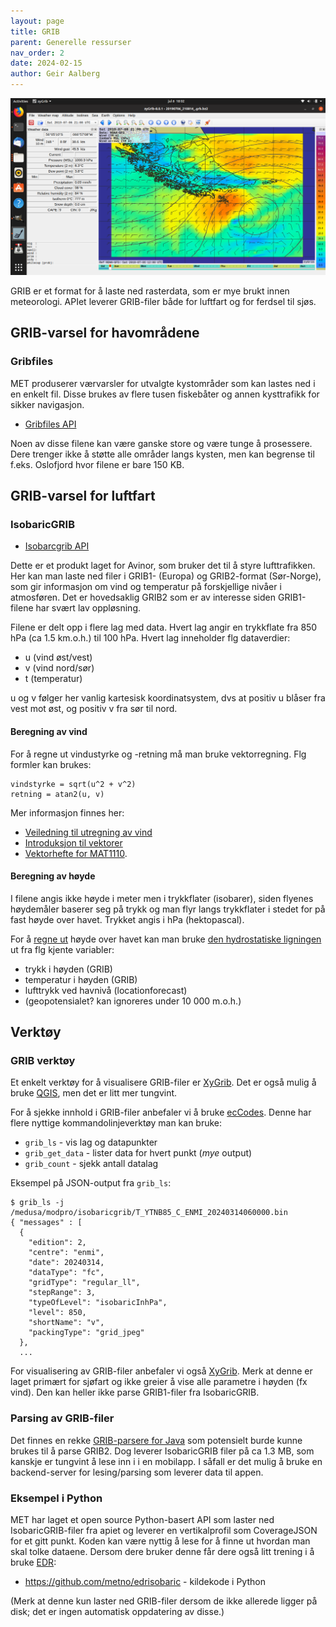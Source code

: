 ```yaml
---
layout: page
title: GRIB
parent: Generelle ressurser
nav_order: 2
date: 2024-02-15
author: Geir Aalberg
---
```


![zyGrib screenshot](grib.png)

GRIB er et format for å laste ned rasterdata, som er mye brukt innen meteorologi.
APIet leverer GRIB-filer både for luftfart og for ferdsel til sjøs.

## GRIB-varsel for havområdene

### Gribfiles

MET produserer værvarsler for utvalgte kystområder som kan lastes ned i en enkelt fil.
Disse brukes av flere tusen fiskebåter og annen kysttrafikk for sikker navigasjon.

- [Gribfiles API](https://api.met.no/weatherapi/gribfiles/1.1/documentation)

Noen av disse filene kan være ganske store og være tunge å prosessere.
Dere trenger ikke å støtte alle områder langs kysten, men kan begrense til
f.eks. Oslofjord hvor filene er bare 150 KB.

## GRIB-varsel for luftfart

### IsobaricGRIB

- [Isobarcgrib API](https://api.met.no/weatherapi/isobaricgrib/1.0/documentation)

Dette er et produkt laget for Avinor, som bruker det til å styre lufttrafikken.
Her kan man laste ned filer i GRIB1- (Europa) og GRIB2-format (Sør-Norge), som
gir informasjon om vind og temperatur på forskjellige nivåer i atmosføren.
Det er hovedsaklig GRIB2 som er av interesse siden GRIB1-filene har svært lav oppløsning.

Filene er delt opp i flere lag med data. Hvert lag angir en trykkflate
fra 850 hPa (ca 1.5 km.o.h.) til 100 hPa. Hvert lag inneholder flg dataverdier:

- u (vind øst/vest)
- v (vind nord/sør)
- t (temperatur)

u og v følger her vanlig kartesisk koordinatsystem, dvs at positiv u blåser fra vest mot øst,
og positiv v fra sør til nord.

#### Beregning av vind

For å regne ut vindustyrke og -retning må man bruke vektorregning. Flg formler kan brukes:

    vindstyrke = sqrt(u^2 + v^2)
    retning = atan2(u, v)

Mer informasjon finnes her:

- [Veiledning til utregning av vind](http://colaweb.gmu.edu/dev/clim301/lectures/wind/wind-uv)
- [Introduksjon til vektorer](https://www.matematikk.net/side/Introduksjon_til_vektorer)
- [Vektorhefte for MAT1110](https://www.uio.no/studier/emner/matnat/math/MAT1110/v06/Vektorhefte.pdf).

#### Beregning av høyde

I filene angis ikke høyde i meter men i trykkflater (isobarer), siden flyenes
høydemåler baserer seg på trykk og man flyr langs trykkflater i stedet for
på fast høyde over havet. Trykket angis i hPa (hektopascal).

For å [regne ut](https://physics.stackexchange.com/questions/333475/how-to-calculate-altitude-from-current-temperature-and-pressure)
høyde over havet kan man bruke [den hydrostatiske
ligningen](https://en.wikipedia.org/wiki/Barometric_formula)
ut fra flg kjente variabler:

- trykk i høyden (GRIB)
- temperatur i høyden (GRIB)
- lufttrykk ved havnivå (locationforecast)
- (geopotensialet? kan ignoreres under 10 000 m.o.h.)

## Verktøy

### GRIB verktøy

Et enkelt verktøy for å visualisere GRIB-filer er [XyGrib](https://opengribs.org/en/xygrib).
Det er også mulig å bruke [QGIS](https://qgis.org/), men det er litt mer tungvint.

For å sjekke innhold i GRIB-filer anbefaler vi å bruke
[ecCodes](https://confluence.ecmwf.int/display/ECC/ecCodes+Home).
Denne har flere nyttige kommandolinjeverktøy man kan bruke:

- `grib_ls` - vis lag og datapunkter
- `grib_get_data` - lister data for hvert punkt (*mye* output)
- `grib_count` - sjekk antall datalag

Eksempel på JSON-output fra `grib_ls`:

```
$ grib_ls -j /medusa/modpro/isobaricgrib/T_YTNB85_C_ENMI_20240314060000.bin
{ "messages" : [
  {
    "edition": 2,
    "centre": "enmi",
    "date": 20240314,
    "dataType": "fc",
    "gridType": "regular_ll",
    "stepRange": 3,
    "typeOfLevel": "isobaricInhPa",
    "level": 850,
    "shortName": "v",
    "packingType": "grid_jpeg"
  },
  ...
```

For visualisering av GRIB-filer anbefaler vi også [XyGrib](https://opengribs.org/en/xygrib).
Merk at denne er laget primært for sjøfart og ikke greier å vise alle parametre
i høyden (fx vind). Den kan heller ikke parse GRIB1-filer fra IsobaricGRIB.

### Parsing av GRIB-filer

Det finnes en rekke [GRIB-parsere for Java](https://github.com/search?q=grib2+language%3AJava&type=repositories&l=Java)
som potensielt burde kunne brukes til å parse GRIB2. Dog leverer IsobaricGRIB
filer på ca 1.3 MB, som kanskje er tungvint å lese inn i i en mobilapp. I såfall
er det mulig å bruke en backend-server for lesing/parsing som leverer data til appen.

### Eksempel i Python

MET har laget et open source Python-basert API som laster ned IsobaricGRIB-filer
fra apiet og leverer en vertikalprofil som CoverageJSON for et gitt punkt.
Koden kan være nyttig å lese for å finne ut hvordan man skal tolke dataene.
Dersom dere bruker denne får dere også litt trening i å bruke [EDR](/edr):

- <https://github.com/metno/edrisobaric> - kildekode i Python

(Merk at denne kun laster ned GRIB-filer dersom de ikke allerede ligger på disk;
det er ingen automatisk oppdatering av disse.)
